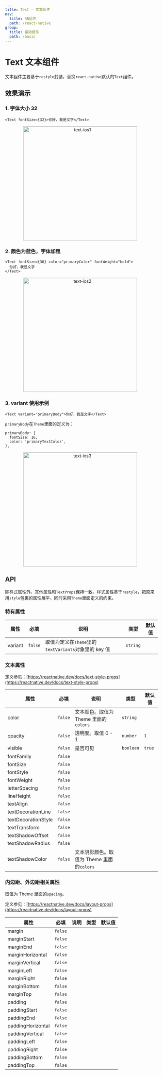 ```yaml
---
title: Text - 文本组件
nav:
  title: RN组件
  path: /react-native
group:
  title: 基础组件
  path: /basic
---
```


# Text 文本组件

文本组件主要基于`restyle`封装，替换`react-native`默认的`Text`组件。

## 效果演示

### 1. 字体大小 32

```tsx | pure
<Text fontSize={32}>你好，我是文字</Text>
```

<center>
  <figure>
    <img
      alt="text-ios1"
      src="https://td-dev-public.oss-cn-hangzhou.aliyuncs.com/maoyes-app/1607501774750024490.png"
      style="width: 375px; margin-right: 10px; border: 1px solid #ddd;"
    />
  </figure>
</center>

### 2. 颜色为蓝色，字体加粗

```tsx | pure
<Text fontSize={30} color="primaryColor" fontWeight="bold">
  你好，我是文字
</Text>
```

<center>
  <figure>
    <img
      alt="text-ios2"
      src="https://td-dev-public.oss-cn-hangzhou.aliyuncs.com/maoyes-app/1607501844581287741.png"
      style="width: 375px; margin-right: 10px; border: 1px solid #ddd;"
    />
  </figure>
</center>

### 3. variant 使用示例

```tsx | pure
<Text variant="primaryBody">你好，我是文字</Text>
```

`primaryBody`在`Theme`里面的定义为：

```tsx | pure
primaryBody: {
  fontSize: 16,
  color: 'primaryTextColor',
},
```

<center>
  <figure>
    <img
      alt="text-ios3"
      src="https://td-dev-public.oss-cn-hangzhou.aliyuncs.com/maoyes-app/1607502418897079606.png"
      style="width: 375px; margin-right: 10px; border: 1px solid #ddd;"
    />
  </figure>
</center>

## API

除样式属性外，其他属性和`TextProps`保持一致。样式属性基于`restyle`，把原来用`style`包裹的属性展平，同时采用`Theme`里面定义的约束。

### 特有属性

| 属性    | 必填    | 说明                                                 | 类型     | 默认值 |
| ------- | ------- | ---------------------------------------------------- | -------- | ------ |
| variant | `false` | 取值为定义在`Theme`里的`textVariants`对象里的 key 值 | `string` |        |

### 文本属性

定义参见：[https://reactnative.dev/docs/text-style-props](https://reactnative.dev/docs/text-style-props)

| 属性                | 必填    | 说明                                      | 类型      | 默认值 |
| ------------------- | ------- | ----------------------------------------- | --------- | ------ |
| color               | `false` | 文本颜色。取值为 Theme 里面的`colors`     | `string`  |        |
| opacity             | `false` | 透明度。取值 0 - 1                        | `number`  | `1`    |
| visible             | `false` | 是否可见                                  | `boolean` | `true` |
| fontFamily          | `false` |                                           |           |        |
| fontSize            | `false` |                                           |           |        |
| fontStyle           | `false` |                                           |           |        |
| fontWeight          | `false` |                                           |           |        |
| letterSpacing       | `false` |                                           |           |        |
| lineHeight          | `false` |                                           |           |        |
| textAlign           | `false` |                                           |           |        |
| textDecorationLine  | `false` |                                           |           |        |
| textDecorationStyle | `false` |                                           |           |        |
| textTransform       | `false` |                                           |           |        |
| textShadowOffset    | `false` |                                           |           |        |
| textShadowRadius    | `false` |                                           |           |        |
| textShadowColor     | `false` | 文本阴影颜色。取值为 Theme 里面的`colors` |           |        |

### 内边距、外边距相关属性

取值为 Theme 里面的`spacing`。

定义参见：[https://reactnative.dev/docs/layout-props](https://reactnative.dev/docs/layout-props)

| 属性              | 必填    | 说明 | 类型 | 默认值 |
| ----------------- | ------- | ---- | ---- | ------ |
| margin            | `false` |      |      |        |
| marginStart       | `false` |      |      |        |
| marginEnd         | `false` |      |      |        |
| marginHorizontal  | `false` |      |      |        |
| marginVertical    | `false` |      |      |        |
| marginLeft        | `false` |      |      |        |
| marginRight       | `false` |      |      |        |
| marginBottom      | `false` |      |      |        |
| marginTop         | `false` |      |      |        |
| padding           | `false` |      |      |        |
| paddingStart      | `false` |      |      |        |
| paddingEnd        | `false` |      |      |        |
| paddingHorizontal | `false` |      |      |        |
| paddingVertical   | `false` |      |      |        |
| paddingLeft       | `false` |      |      |        |
| paddingRight      | `false` |      |      |        |
| paddingBottom     | `false` |      |      |        |
| paddingTop        | `false` |      |      |        |
